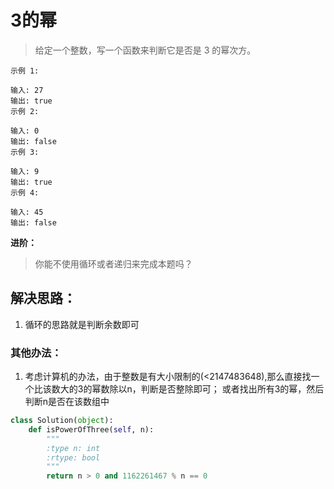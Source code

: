 # 3的幂

> 给定一个整数，写一个函数来判断它是否是 3 的幂次方。

```
示例 1:

输入: 27
输出: true
示例 2:

输入: 0
输出: false
示例 3:

输入: 9
输出: true
示例 4:

输入: 45
输出: false
```

**进阶：**
> 你能不使用循环或者递归来完成本题吗？

## 解决思路：
1. 循环的思路就是判断余数即可


### 其他办法：
1. 考虑计算机的办法，由于整数是有大小限制的(<2147483648),那么直接找一个比该数大的3的幂数除以n，判断是否整除即可；
或者找出所有3的幂，然后判断n是否在该数组中

```python
class Solution(object):
    def isPowerOfThree(self, n):
        """
        :type n: int
        :rtype: bool
        """
        return n > 0 and 1162261467 % n == 0
```